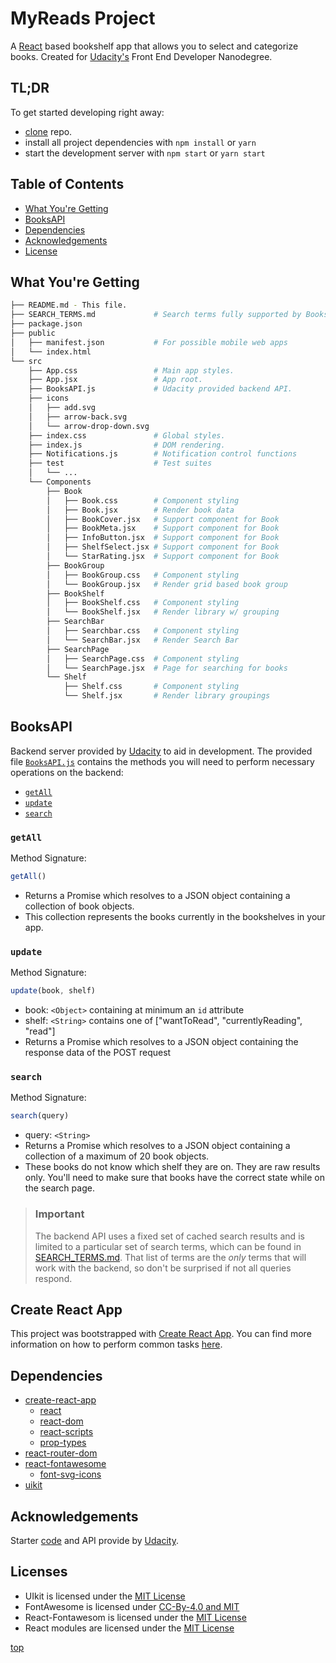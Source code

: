 # MyReads Project

A [React](https://reactjs.org) based bookshelf app that allows you to select and categorize books. Created for [Udacity's](https://www.udacity.com) Front End Developer Nanodegree.

## TL;DR

To get started developing right away:

* [clone](git@github.com:mohamedragaey/my-reads-react.git) repo.
* install all project dependencies with `npm install` or `yarn`
* start the development server with `npm start` or `yarn start`

## Table of Contents

- [What You're Getting](#what-you're-getting)
- [BooksAPI](#booksapi) 
- [Dependencies](#dependencies) 
- [Acknowledgements](#acknowledgements)
- [License](#licenses)

## What You're Getting
```bash
├── README.md - This file.
├── SEARCH_TERMS.md             # Search terms fully supported by BooksAPI.
├── package.json
├── public
│   ├── manifest.json           # For possible mobile web apps
│   └── index.html 
└── src
    ├── App.css                 # Main app styles.
    ├── App.jsx                 # App root.
    ├── BooksAPI.js             # Udacity provided backend API.
    ├── icons 
    │   ├── add.svg
    │   ├── arrow-back.svg
    │   └── arrow-drop-down.svg
    ├── index.css               # Global styles.
    ├── index.js                # DOM rendering.
    ├── Notifications.js        # Notification control functions
    ├── test                    # Test suites
    │   └── ...
    └── Components 
        ├── Book
        │   ├── Book.css        # Component styling
        │   ├── Book.jsx        # Render book data
        │   ├── BookCover.jsx   # Support component for Book
        │   ├── BookMeta.jsx    # Support component for Book
        │   ├── InfoButton.jsx  # Support component for Book
        │   ├── ShelfSelect.jsx # Support component for Book
        │   └── StarRating.jsx  # Support component for Book
        ├── BookGroup
        │   ├── BookGroup.css   # Component styling 
        │   └── BookGroup.jsx   # Render grid based book group
        ├── BookShelf
        │   ├── BookShelf.css   # Component styling
        │   └── BookShelf.jsx   # Render library w/ grouping
        ├── SearchBar
        │   ├── Searchbar.css   # Component styling
        │   └── SearchBar.jsx   # Render Search Bar
        ├── SearchPage
        │   ├── SearchPage.css  # Component styling
        │   └── SearchPage.jsx  # Page for searching for books
        └── Shelf 
            ├── Shelf.css       # Component styling
            └── Shelf.jsx       # Render library groupings
```

## BooksAPI

Backend server provided by [Udacity](https://www.udacity.com) to aid in development. The provided file [`BooksAPI.js`](src/BooksAPI.js) contains the methods you will need to perform necessary operations on the backend:

* [`getAll`](#getall)
* [`update`](#update)
* [`search`](#search)

### `getAll`

Method Signature:

```js
getAll()
```

* Returns a Promise which resolves to a JSON object containing a collection of book objects.
* This collection represents the books currently in the bookshelves in your app.

### `update`

Method Signature:

```js
update(book, shelf)
```

* book: `<Object>` containing at minimum an `id` attribute
* shelf: `<String>` contains one of ["wantToRead", "currentlyReading", "read"]  
* Returns a Promise which resolves to a JSON object containing the response data of the POST request

### `search`

Method Signature:

```js
search(query)
```

* query: `<String>`
* Returns a Promise which resolves to a JSON object containing a collection of a maximum of 20 book objects.
* These books do not know which shelf they are on. They are raw results only. You'll need to make sure that books have the correct state while on the search page.

> ### Important
> The backend API uses a fixed set of cached search results and is limited to a particular set of search terms, which can be found in [SEARCH_TERMS.md](SEARCH_TERMS.md). That list of terms are the _only_ terms that will work with the backend, so don't be surprised if not all queries respond.

## Create React App

This project was bootstrapped with [Create React App](https://github.com/facebookincubator/create-react-app). You can find more information on how to perform common tasks [here](https://github.com/facebookincubator/create-react-app/blob/master/packages/react-scripts/template/README.md).

## Dependencies
- [create-react-app](https://github.com/facebook/create-react-app)
    - [react](https://github.com/facebook/react/)
    - [react-dom](https://www.npmjs.com/package/react-dom)
    - [react-scripts](https://www.npmjs.com/package/react-scripts)
    - [prop-types](https://www.npmjs.com/package/prop-types)
- [react-router-dom](https://www.npmjs.com/package/react-router-dom)
- [react-fontawesome](https://www.npmjs.com/package/@fortawesome/react-fontawesome)
    - [font-svg-icons](https://www.npmjs.com/package/@fortawesome/free-solid-svg-icons)
- [uikit](https://www.npmjs.com/package/uikit)

## Acknowledgements
Starter [code](https://github.com/udacity/reactnd-project-myreads-starter) and API provide by [Udacity](https://www.udacity.com).

## Licenses
- UIkit is licensed under the [MIT License](https://github.com/uikit/uikit/blob/HEAD/LICENSE.md)
- FontAwesome is licensed under [CC-By-4.0 and MIT](https://fontawesome.com/license/free)
- React-Fontawesom is licensed under the [MIT License](https://github.com/uikit/uikit/blob/HEAD/LICENSE.md)
- React modules are licensed under the [MIT License](https://github.com/uikit/uikit/blob/HEAD/LICENSE.md)

[top](#)

